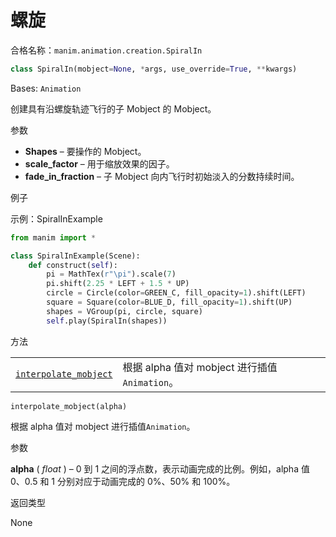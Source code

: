 # 螺旋

合格名称：`manim.animation.creation.SpiralIn`

```py
class SpiralIn(mobject=None, *args, use_override=True, **kwargs)
```

Bases: `Animation`

创建具有沿螺旋轨迹飞行的子 Mobject 的 Mobject。

参数

- **Shapes** – 要操作的 Mobject。
- **scale_factor** – 用于缩放效果的因子。
- **fade_in_fraction** – 子 Mobject 向内飞行时初始淡入的分数持续时间。


例子

示例：SpiralInExample 

```py
from manim import *

class SpiralInExample(Scene):
    def construct(self):
        pi = MathTex(r"\pi").scale(7)
        pi.shift(2.25 * LEFT + 1.5 * UP)
        circle = Circle(color=GREEN_C, fill_opacity=1).shift(LEFT)
        square = Square(color=BLUE_D, fill_opacity=1).shift(UP)
        shapes = VGroup(pi, circle, square)
        self.play(SpiralIn(shapes))
```


方法

|||
|-|-|
[`interpolate_mobject`]()|根据 alpha 值对 mobject 进行插值`Animation`。



`interpolate_mobject(alpha)`

根据 alpha 值对 mobject 进行插值`Animation`。

参数

**alpha** ( _float_ ) – 0 到 1 之间的浮点数，表示动画完成的比例。例如，alpha 值 0、0.5 和 1 分别对应于动画完成的 0%、50% 和 100%。

返回类型

None
